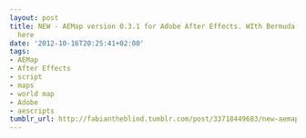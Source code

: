 ```yaml
---
layout: post
title: NEW - AEMap version 0.3.1 for Adobe After Effects. WIth Bermuda! Get it over
  here
date: '2012-10-16T20:25:41+02:00'
tags:
- AEMap
- After Effects
- script
- maps
- world map
- Adobe
- aescripts
tumblr_url: http://fabiantheblind.tumblr.com/post/33718449683/new-aemap-version-0-3-1-for-adobe-after-effects
---
```


